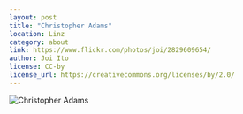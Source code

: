```yaml
---
layout: post
title: "Christopher Adams"
location: Linz
category: about
link: https://www.flickr.com/photos/joi/2829609654/
author: Joi Ito
license: CC-by
license_url: https://creativecommons.org/licenses/by/2.0/
---
```


![Christopher Adams](https://c2.staticflickr.com/4/3094/2829609654_4520d3ff0e_b.jpg)
